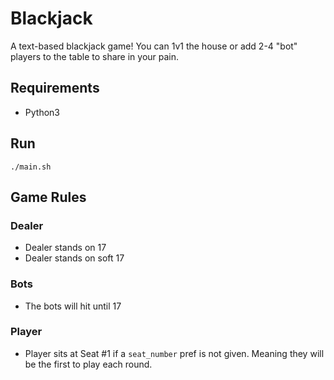 # Blackjack

A text-based blackjack game! You can 1v1 the house or add 2-4 "bot" players to the table to share in your pain. 

## Requirements
- Python3

## Run
```
./main.sh
```

## Game Rules

### Dealer
- Dealer stands on 17
- Dealer stands on soft 17

### Bots
- The bots will hit until 17

### Player
- Player sits at Seat #1 if a `seat_number` pref is not given. Meaning they will be the first to play each round.